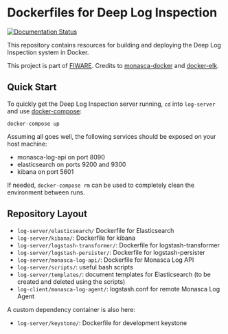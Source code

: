 Dockerfiles for Deep Log Inspection
===================================
[![Documentation Status](https://readthedocs.org/projects/deep-log-inspection/badge/?version=latest)](http://deep-log-inspection.readthedocs.io/en/latest/?badge=latest)

This repository contains resources for building and deploying the Deep Log Inspection system in Docker.

This project is part of [FIWARE][1]. Credits to [monasca-docker][2] and [docker-elk][3].

Quick Start
-----------

To quickly get the Deep Log Inspection server running, `cd` into `log-server` and use [docker-compose][4]:

    docker-compose up

Assuming all goes well, the following services should be exposed on your host
machine:

 * monasca-log-api on port 8090
 * elasticsearch on ports 9200 and 9300
 * kibana on port 5601

If needed, `docker-compose rm` can be used to completely clean the environment between runs.

Repository Layout
-----------------

 * `log-server/elasticsearch/` Dockerfile for Elasticsearch
 * `log-server/kibana/`: Dockerfile for kibana
 * `log-server/logstash-transformer/`: Dockerfile for logstash-transformer
 * `log-server/logstash-persister/`: Dockerfile for logstash-persister
 * `log-server/monasca-log-api/`: Dockerfile for Monasca Log API
 * `log-server/scripts/`: useful bash scripts
 * `log-server/templates/`: document templates for Elasticsearch (to be created and deleted using the scripts)
 * `log-client/monasca-log-agent/`: logstash.conf for remote Monasca Log Agent


A custom dependency container is also here:

 * `log-server/keystone/`: Dockerfile for development keystone

[1]: https://www.fiware.org/
[2]: https://github.com/monasca/monasca-docker
[3]: https://github.com/deviantony/docker-elk
[4]: https://docs.docker.com/compose/
[5]:http://deep-log-inspection.readthedocs.io/
